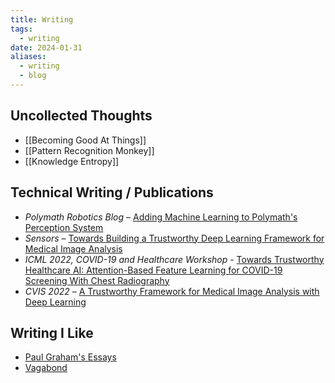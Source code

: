 ```yaml
---
title: Writing
tags:
  - writing
date: 2024-01-31
aliases:
  - writing
  - blog
---
```


## Uncollected Thoughts
- [[Becoming Good At Things]]
- [[Pattern Recognition Monkey]]
- [[Knowledge Entropy]]
## Technical Writing / Publications
- *Polymath Robotics Blog* – [Adding Machine Learning to Polymath's Perception System](https://www.polymathrobotics.com/blog/adding-machine-learning-to-polymaths-perception-system)
- *Sensors* – [Towards Building a Trustworthy Deep Learning Framework for Medical Image Analysis](https://www.mdpi.com/1424-8220/23/19/8122)
- *ICML 2022, COVID-19 and Healthcare Workshop* - [Towards Trustworthy Healthcare AI: Attention-Based Feature Learning for COVID-19 Screening With Chest Radiography](https://arxiv.org/abs/2207.09312)
- *CVIS 2022* – [A Trustworthy Framework for Medical Image Analysis with Deep Learning](https://arxiv.org/abs/2212.02764)

## Writing I Like
- [Paul Graham's Essays](https://paulgraham.com/articles.html)
- [Vagabond](https://en.wikipedia.org/wiki/Vagabond_(manga))
